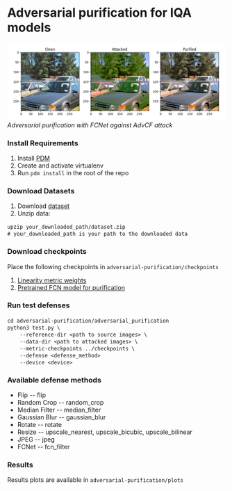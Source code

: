 # Adversarial purification for IQA models

![](./images/color_attack_fcn_filter.png)
*Adversarial purification with FCNet against AdvCF attack*

### Install Requirements
1. Install [PDM](https://pdm.fming.dev/latest/)
2. Create and activate virtualenv 
3. Run ```pdm install``` in the root of the repo

### Download Datasets
1. Download [dataset](https://drive.google.com/drive/folders/1UHfXVdU5Ijy4P81wBqmaM2S-iv_C_QpA)
2. Unzip data:
```
upzip your_downloaded_path/dataset.zip
# your_downloaded_path is your path to the downloaded data
```

### Download checkpoints
Place the following checkpoints in `adversarial-purification/checkpoints`
1. [Linearity metric weights](https://titan.gml-team.ru:5003/fsdownload/Qo9PsqxNk/p1q2.pth)
2. [Pretrained FCN model for purification](https://drive.google.com/drive/folders/1c6hC5cSfeNfi5-jMHwsyZqoH_QXURmB_?usp=sharing)

### Run test defenses
```
cd adversarial-purification/adversarial_purification
python3 test.py \
    --reference-dir <path to source images> \
    --data-dir <path to attacked images> \
    --metric-checkpoints ../checkpoints \
    --defense <defense_method>
    --device <device>
```

### Available defense methods
- Flip -- flip
- Random Crop -- random_crop
- Median Filter -- median_filter
- Gaussian Blur -- gaussian_blur
- Rotate -- rotate
- Resize -- upscale_nearest, upscale_bicubic, upscale_bilinear
- JPEG -- jpeg
- FCNet -- fcn_filter

### Results
Results plots are available in `adversarial-purification/plots`
